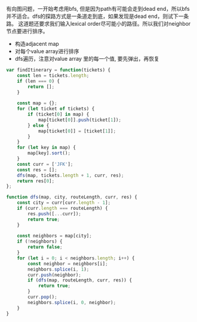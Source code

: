 有向图问题，一开始考虑用bfs, 但是因为path有可能会走到dead end，所以bfs并不适合。dfs的探路方式是一条道走到底，如果发现是dead end，则试下一条路。
这道题还要求我们输入lexical order尽可能小的路径。所以我们对neighbor节点要进行排序。

* 构造adjacent map
* 对每个value array进行排序
* dfs遍历，注意对value array 里的每一个值, 要先弹出，再恢复

```javascript
var findItinerary = function(tickets) {
    const len = tickets.length;
    if (len === 0) {
        return [];
    }
    
    const map = {};
    for (let ticket of tickets) {
        if (ticket[0] in map) {
            map[ticket[0]].push(ticket[1]);
        } else {
            map[ticket[0]] = [ticket[1]];
        }
    }
    for (let key in map) {
        map[key].sort();
    }
    const curr = ['JFK'];
    const res = [];
    dfs(map, tickets.length + 1, curr, res);
    return res[0];
};

function dfs(map, city, routeLength, curr, res) {
    const city = curr[curr.length - 1];
    if (curr.length === routeLength) {
        res.push([...curr]);
        return true;
    }
    
    const neighbors = map[city];
    if (!neighbors) {
        return false;
    }
    for (let i = 0; i < neighbors.length; i++) {
        const neighbor = neighbors[i];
        neighbors.splice(i, 1);
        curr.push(neighbor);
        if (dfs(map, routeLength, curr, res)) {
            return true;
        }
        curr.pop();
        neighbors.splice(i, 0, neighbor);
    }
}
```